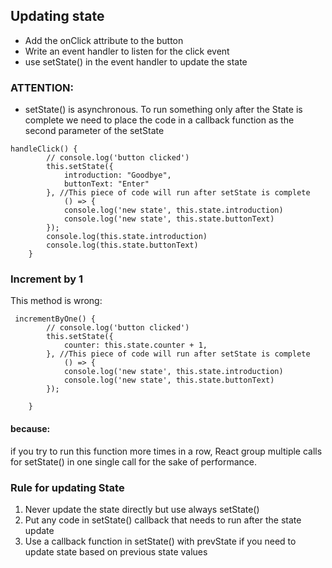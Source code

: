 ## Updating state

- Add the onClick attribute to the button
- Write an event handler to listen for the click event
- use setState() in the event handler to update the state

### ATTENTION:
- setState() is asynchronous. To run something only after the State is complete we need to place the code in a callback function as the second parameter of the setState
```
handleClick() {
        // console.log('button clicked')
        this.setState({
            introduction: "Goodbye",
            buttonText: "Enter"
        }, //This piece of code will run after setState is complete
            () => {
            console.log('new state', this.state.introduction)
            console.log('new state', this.state.buttonText)
        });
        console.log(this.state.introduction)
        console.log(this.state.buttonText)
    }
```





### Increment by 1

This method is wrong:
```
 incrementByOne() {
        // console.log('button clicked')
        this.setState({
            counter: this.state.counter + 1,
        }, //This piece of code will run after setState is complete
            () => {
            console.log('new state', this.state.introduction)
            console.log('new state', this.state.buttonText)
        });
        
    }
```
#### because:
if you try to run this function more times in a row, React group multiple calls for setState() in one single call for the sake of performance.


### Rule for updating State


1. Never update the state directly but use always setState()
2. Put any code in setState() callback that needs to run after the state update
3. Use a callback function in setState() with prevState if you need to update state based on previous state values
